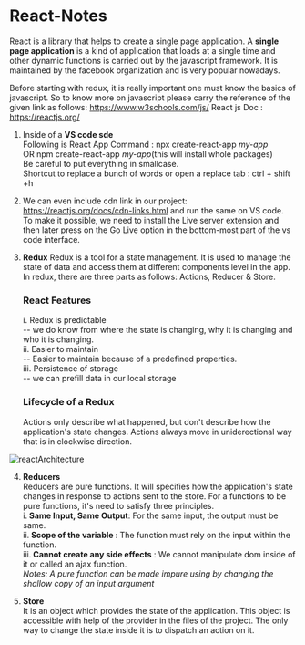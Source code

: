 # React-Notes
React is a library that helps to create a single page application. A <b>single page application</b> is a kind of application that loads at a single time and other dynamic functions is carried out by the javascript framework. It is maintained by the facebook organization and is very popular nowadays. 

Before starting with redux, it is really important one must know the basics of javascript. So to know more on javascript please carry the reference of the given link as follows: https://www.w3schools.com/js/
React js Doc : https://reactjs.org/

1. Inside of a
   <b> VS code sde</b><br>
   Following is React App Command : npx create-react-app <i>my-app</i><br> OR
   npm create-react-app <i>my-app</i>(this will install whole packages)<br>
   Be careful to put everything in smallcase.<br>
   Shortcut to replace a bunch of words or open a replace tab : ctrl + shift +h
2. We can even include cdn link in our project:
   https://reactjs.org/docs/cdn-links.html and run the same on VS code. </br>
   To make it possible, we need to install the Live server extension and then later press on the Go Live option in the bottom-most part of the vs code interface. 
3. <b>Redux</b>
   Redux is a tool for a state management. It is used to manage the state of data and access them at different components level in the app. In redux, there are three parts as follows: Actions, Reducer & Store.<br>
   <h3>React Features</h3>
   i. Redux is predictable<br>
         -- we do know from where the state is changing, why it is changing and who it is changing.<br>
   ii. Easier to maintain<br>
        -- Easier to maintain because of a predefined properties.<br>
   iii. Persistence of storage <br>
       -- we can prefill data in our local storage<br>
       
   <h3>Lifecycle of a Redux</h3>   
   <p>Actions only describe what happened, but don't describe how the application's state changes. Actions always move in uniderectional way that is in clockwise direction. <p>
   

![reactArchitecture](https://user-images.githubusercontent.com/96413187/198951659-9a73bceb-d901-42d1-b518-ac6659cc4e38.png)

   4. <b>Reducers</b><br/>
      Reducers are pure functions. It will specifies how the application's state changes in response to actions sent to the store. For a functions to be pure functions, it's need to satisfy three principles.<br/>
   i.<b> Same Input, Same Output</b>: For the same input, the output must be same.<br/>
   ii.<b> Scope of the variable </b>: The function must rely on the input within the function.<br/>
   iii.<b> Cannot create any side effects</b> :  We cannot manipulate dom inside of it or called an ajax function.<br/>
   <i>Notes: A pure function can be made impure using by changing the shallow copy of an input argument</i><br/>

   5. <b>Store</b><br/>
    It is an object which provides the state of the application. This object is accessible with help of the provider in the files of the project. The only way to change the state inside it is to dispatch an action on it.<br/>
   
